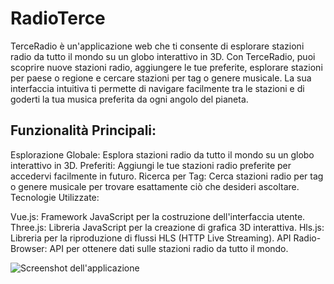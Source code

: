 # RadioTerce

TerceRadio è un'applicazione web che ti consente di esplorare stazioni radio da tutto il mondo su un globo interattivo in 3D. Con TerceRadio, puoi scoprire nuove stazioni radio, aggiungere le tue preferite, esplorare stazioni per paese o regione e cercare stazioni per tag o genere musicale. La sua interfaccia intuitiva ti permette di navigare facilmente tra le stazioni e di goderti la tua musica preferita da ogni angolo del pianeta.

## Funzionalità Principali:

Esplorazione Globale: Esplora stazioni radio da tutto il mondo su un globo interattivo in 3D.
Preferiti: Aggiungi le tue stazioni radio preferite per accedervi facilmente in futuro.
Ricerca per Tag: Cerca stazioni radio per tag o genere musicale per trovare esattamente ciò che desideri ascoltare.
Tecnologie Utilizzate:

Vue.js: Framework JavaScript per la costruzione dell'interfaccia utente.
Three.js: Libreria JavaScript per la creazione di grafica 3D interattiva.
Hls.js: Libreria per la riproduzione di flussi HLS (HTTP Live Streaming).
API Radio-Browser: API per ottenere dati sulle stazioni radio da tutto il mondo.

![Screenshot dell'applicazione](AppScreenshot/screen1.png)
